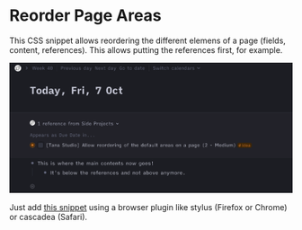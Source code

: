 #  Reorder Page Areas
This CSS snippet allows reordering the different elemens of a page (fields, content, references). This allows putting the references first, for example.

![Reorderd areas showing references first](reorder.png)

Just add [this snippet](https://github.com/rcvd/Tana-CSS-Snippets/blob/a2747a4eca8c2b68ea6429ade955dfbd924c0f96/Reorder%20Page%20Areas/reorder-areas.css) using a browser plugin like stylus (Firefox or Chrome) or cascadea (Safari).
